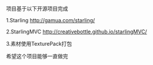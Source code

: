 项目基于以下开源项目完成

1.Starling
http://gamua.com/starling/

2.StarlingMVC
http://creativebottle.github.io/starlingMVC/

3.素材使用TexturePack打包

希望这个项目能够一直做完
